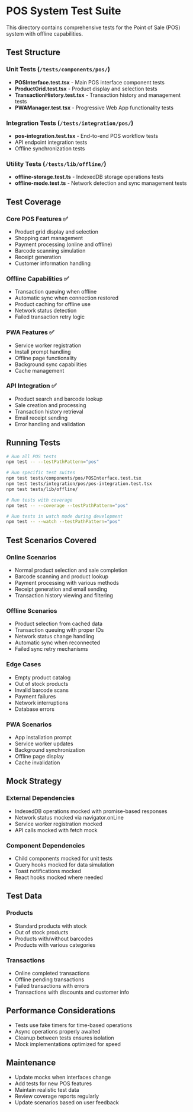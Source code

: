 # POS System Test Suite

This directory contains comprehensive tests for the Point of Sale (POS) system with offline capabilities.

## Test Structure

### Unit Tests (`/tests/components/pos/`)

- **POSInterface.test.tsx** - Main POS interface component tests
- **ProductGrid.test.tsx** - Product display and selection tests
- **TransactionHistory.test.tsx** - Transaction history and management tests
- **PWAManager.test.tsx** - Progressive Web App functionality tests

### Integration Tests (`/tests/integration/pos/`)

- **pos-integration.test.tsx** - End-to-end POS workflow tests
- API endpoint integration tests
- Offline synchronization tests

### Utility Tests (`/tests/lib/offline/`)

- **offline-storage.test.ts** - IndexedDB storage operations tests
- **offline-mode.test.ts** - Network detection and sync management tests

## Test Coverage

### Core POS Features ✅

- Product grid display and selection
- Shopping cart management
- Payment processing (online and offline)
- Barcode scanning simulation
- Receipt generation
- Customer information handling

### Offline Capabilities ✅

- Transaction queuing when offline
- Automatic sync when connection restored
- Product caching for offline use
- Network status detection
- Failed transaction retry logic

### PWA Features ✅

- Service worker registration
- Install prompt handling
- Offline page functionality
- Background sync capabilities
- Cache management

### API Integration ✅

- Product search and barcode lookup
- Sale creation and processing
- Transaction history retrieval
- Email receipt sending
- Error handling and validation

## Running Tests

```bash
# Run all POS tests
npm test -- --testPathPattern="pos"

# Run specific test suites
npm test tests/components/pos/POSInterface.test.tsx
npm test tests/integration/pos/pos-integration.test.tsx
npm test tests/lib/offline/

# Run tests with coverage
npm test -- --coverage --testPathPattern="pos"

# Run tests in watch mode during development
npm test -- --watch --testPathPattern="pos"
```

## Test Scenarios Covered

### Online Scenarios

- Normal product selection and sale completion
- Barcode scanning and product lookup
- Payment processing with various methods
- Receipt generation and email sending
- Transaction history viewing and filtering

### Offline Scenarios

- Product selection from cached data
- Transaction queuing with proper IDs
- Network status change handling
- Automatic sync when reconnected
- Failed sync retry mechanisms

### Edge Cases

- Empty product catalog
- Out of stock products
- Invalid barcode scans
- Payment failures
- Network interruptions
- Database errors

### PWA Scenarios

- App installation prompt
- Service worker updates
- Background synchronization
- Offline page display
- Cache invalidation

## Mock Strategy

### External Dependencies

- IndexedDB operations mocked with promise-based responses
- Network status mocked via navigator.onLine
- Service worker registration mocked
- API calls mocked with fetch mock

### Component Dependencies

- Child components mocked for unit tests
- Query hooks mocked for data simulation
- Toast notifications mocked
- React hooks mocked where needed

## Test Data

### Products

- Standard products with stock
- Out of stock products
- Products with/without barcodes
- Products with various categories

### Transactions

- Online completed transactions
- Offline pending transactions
- Failed transactions with errors
- Transactions with discounts and customer info

## Performance Considerations

- Tests use fake timers for time-based operations
- Async operations properly awaited
- Cleanup between tests ensures isolation
- Mock implementations optimized for speed

## Maintenance

- Update mocks when interfaces change
- Add tests for new POS features
- Maintain realistic test data
- Review coverage reports regularly
- Update scenarios based on user feedback

